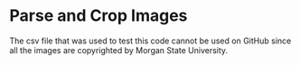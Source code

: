 # Parse and Crop Images
The csv file that was used to test this code cannot be used on GitHub since all the images are copyrighted by Morgan State University.

